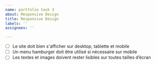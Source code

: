 ```yaml
---
name: portfolio task 3
about: Responsive Design
title: Responsive Design
labels: ''
assignees: ''

---
```


- [ ] Le site doit bien s'afficher sur desktop, tablette et mobile
- [ ] Un menu hamburger doit être utilisé si nécessaire sur mobile
- [ ] Les textes et images doivent rester lisibles sur toutes tailles d’écran
